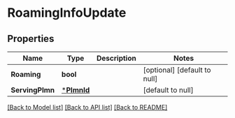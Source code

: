 # RoamingInfoUpdate

## Properties
Name | Type | Description | Notes
------------ | ------------- | ------------- | -------------
**Roaming** | **bool** |  | [optional] [default to null]
**ServingPlmn** | [***PlmnId**](PlmnId.md) |  | [default to null]

[[Back to Model list]](../README.md#documentation-for-models) [[Back to API list]](../README.md#documentation-for-api-endpoints) [[Back to README]](../README.md)

